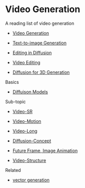 # Video Generation




A reading list of video generation

* [Video Generation](https://github.com/yzhang2016/video-generation-survey/blob/main/video-generation.md)

* [Text-to-image Generation](https://github.com/yzhang2016/video-generation-survey/blob/main/Text-to-Image.MD)

* [Editing in Diffusion](https://github.com/yzhang2016/video-generation-survey/blob/main/Editing-in-Diffusion.md)

* [Video Editing](https://github.com/yzhang2016/video-generation-survey/blob/main/video-editing.md)

* [Diffusion for 3D Generation](https://github.com/yzhang2016/video-generation-survey/blob/main/diffusion-for-3d.md)



Basics 

* [Diffuison Models](https://github.com/yzhang2016/video-generation-survey/blob/main/diffusion-models.md)


Sub-topic

* [Video-SR](https://github.com/yzhang2016/video-generation-survey/blob/main/Video-SR)

* [Video-Motion](https://github.com/yzhang2016/video-generation-survey/blob/main/Video-Motion)

* [Video-Long](https://github.com/yzhang2016/video-generation-survey/blob/main/Video-Long)

* [Diffusion-Concept](https://github.com/yzhang2016/video-generation-survey/blob/main/Diffusion-Concept)

* [Future Frame, Image Animation](https://github.com/yzhang2016/video-generation-survey/blob/main/Future-Frame-Animation)

* [Video-Structure](https://github.com/yzhang2016/video-generation-survey/blob/main/Video-Structure.md)

Related 
* [vector generation](https://github.com/MarkMoHR/Awesome-Sketch-Synthesis#3-vector-graphics-generation)
